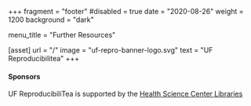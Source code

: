 +++
fragment = "footer"
#disabled = true
date = "2020-08-26"
weight = 1200
background = "dark"

menu_title = "Further Resources"

[asset]
  url = "/"
  image = "uf-repro-banner-logo.svg"
  text = "UF Reproducibilitea"
+++

#### Sponsors

UF ReproducibiliTea is supported by the [Health Science Center Libraries](https://library.health.ufl.edu/)
